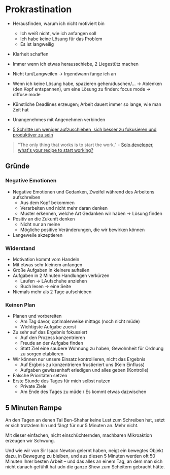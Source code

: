 # Prokrastination

- Herausfinden, warum ich nicht motiviert bin
    + Ich weiß nicht, wie ich anfangen soll
    + Ich habe keine Lösung für das Problem
    + Es ist langweilig
- Klarheit schaffen
- Immer wenn ich etwas herausschiebe, 2 Liegestütz machen
- Nicht tun/Langweilen -> Irgendwann fange ich an
- Wenn ich keine Lösung habe, spazieren gehen/duschen/... -> Ablenken (den Kopf entspannen), um eine Lösung zu finden: focus mode -> diffuse mode
- Künstliche Deadlines erzeugen; Arbeit dauert immer so lange, wie man Zeit hat 
- Unangenehmes mit Angenehmen verbinden

- [5 Schritte um weniger aufzuschieben, sich besser zu fokusieren und produktiver zu sein](https://www.youtube.com/watch?v=N60bMFqkcpU)

> "The only thing that works is to start the work." - [Solo developer, what's your recipe to start working?](https://news.ycombinator.com/item?id=26747318)

## Gründe

### Negative Emotionen

- Negative Emotionen und Gedanken, Zweifel während des Arbeitens aufschreiben
    + Aus dem Kopf bekommen
    + Verarbeiten und nicht mehr daran denken
    + Muster erkennen, welche Art Gedanken wir haben -> Lösung finden
- Positiv an die Zukunft denken
    + Nicht nur an meine
    + Mögliche positive Veränderungen, die wir bewirken können
- Langeweile akzeptieren

### Widerstand

- Motivation kommt vom Handeln
- Mit etwas sehr kleinem anfangen
- Große Aufgaben in kleinere aufteilen
- Aufgaben in 2 Minuten Handlungen verkürzen
    + Laufen -> LAufschuhe anziehen
    + Buch lesen -> eine Seite
- Niemals mehr als 2 Tage aufschieben

### Keinen Plan

- Planen und vorbereiten
    + Am Tag davor, optimalerweise mittags (noch nicht müde)
    + Wichtigste Aufgabe zuerst
- Zu sehr auf das Ergebnis fokussiert
    + Auf den Prozess konzentrieren
    + Freude an der Aufgabe finden
    + Statt Ziel eine saubere Wohnung zu haben, Gewohnheit für Ordnung zu sorgen etablieren
- Wir können nur unsere Einsatz kontrollieren, nicht das Ergebnis
    + Auf Ergbnis zu konzentrieren frustieriert uns (Kein Einfluss)
    + Aufgaben gewissenhaft erledigen und alles geben (Kontrolle)
- Falsche Prioritäten setzen
- Erste Stunde des Tages für mich selbst nutzen
    + Private Ziele
    + Am Ende des Tages zu müde / Es kommt etwas dazwischen

## 5 Minuten Rampe

An den Tagen an denen Tal Ben-Shahar keine Lust zum Schreiben hat, setzt er sich trotzdem hin und fängt für nur 5 Minuten an. Mehr nicht.

Mit dieser einfachen, nicht einschüchternden, machbaren Mikroaktion erzeugen wir Schwung. 

Und wie wir von Sir Isaac Newton gelernt haben, neigt ein bewegtes Objekt dazu, in Bewegung zu bleiben, und aus diesen 5 Minuten werden oft 50 Minuten Ihrer besten Arbeit – und das alles an einem Tag, an dem man sich nicht danach gefühlt hat udn die ganze Show zum Scheitern gebracht hätte.